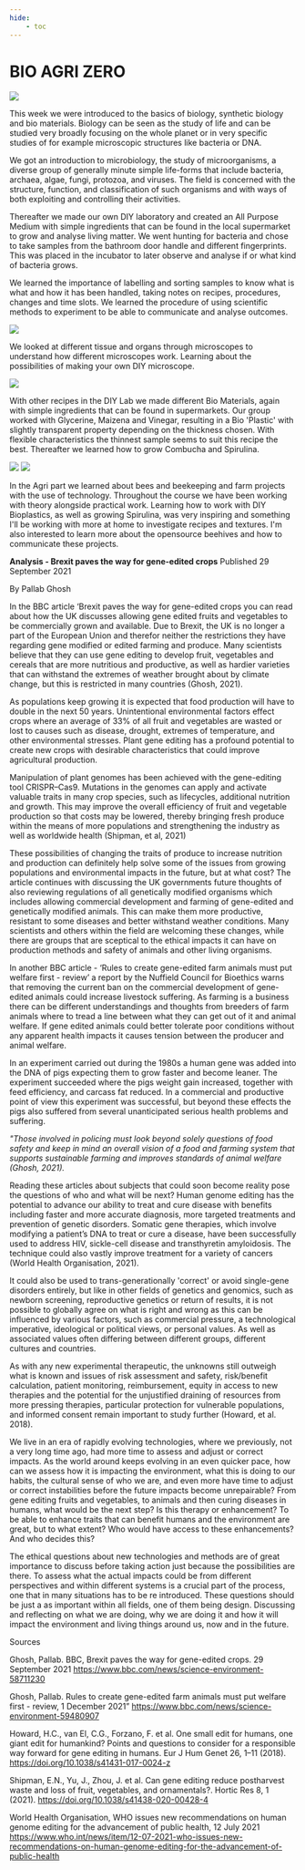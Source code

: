```yaml
---
hide:
    - toc
---
```


# **BIO AGRI ZERO**

![](../images/BioAgriZero/bazintro2.jpg)

This week we were introduced to the basics of biology, synthetic biology and bio materials. Biology can be seen as the study of life and can be studied very broadly focusing on the whole planet or in very specific studies of for example microscopic structures like bacteria or DNA. 

We got an introduction to microbiology, the study of microorganisms, a diverse group of generally minute simple life-forms that include bacteria, archaea, algae, fungi, protozoa, and viruses. The field is concerned with the structure, function, and classification of such organisms and with ways of both exploiting and controlling their activities. 

Thereafter we made our own DIY laboratory and created an All Purpose Medium with simple ingredients that can be found in the local supermarket to grow and analyse living matter. We went hunting for bacteria and chose to take samples from the bathroom door handle and different fingerprints. This was placed in the incubator to later observe and analyse if or what kind of bacteria grows.

We learned the importance of labelling and sorting samples to know what is what and how it has been handled, taking notes on recipes, procedures, changes and time slots. We learned the procedure of using scientific methods to experiment to be able to communicate and analyse outcomes.

![](../images/BioAgriZero/baz.jpg)

We looked at different tissue and organs through microscopes to understand how different microscopes work. Learning about the possibilities of making your own DIY microscope. 

![](../images/BioAgriZero/baz2.jpg)
 
With other recipes in the DIY Lab we made different Bio Materials, again with simple ingredients that can be found in supermarkets. Our group worked with Glycerine, Maizena and Vinegar, resulting in a Bio 'Plastic' with slightly transparent property depending on the thickness chosen. With flexible characteristics the thinnest sample seems to suit this recipe the best. Thereafter we learned how to grow Combucha and Spirulina.

![](../images/BioAgriZero/baz3.jpg)
![](../images/BioAgriZero/baz4.jpg)

 In the Agri part we learned about bees and beekeeping and farm projects with the use of technology. Throughout the course we have been working with theory alongside practical work. Learning how to work with DIY Bioplastics, as well as growing Spirulina, was very inspiring and something I'll be working with more at home to investigate recipes and textures. I'm also interested to learn more about the opensource beehives and how to communicate these projects. 

**Analysis - Brexit paves the way for gene-edited crops**
Published 29 September 2021

By Pallab Ghosh

In the BBC article ‘Brexit paves the way for gene-edited crops you can read about how the UK discusses allowing gene edited fruits and vegetables to be commercially grown and available. Due to Brexit, the UK is no longer a part of the European Union and therefor neither the restrictions they have regarding gene modified or edited farming and produce. Many scientists believe that they can use gene editing to develop fruit, vegetables and cereals that are more nutritious and productive, as well as hardier varieties that can withstand the extremes of weather brought about by climate change, but this is restricted in many countries (Ghosh, 2021).

As populations keep growing it is expected that food production will have to double in the next 50 years. Unintentional environmental factors effect crops where an average of 33% of all fruit and vegetables are wasted or lost to causes such as disease, drought, extremes of temperature, and other environmental stresses. Plant gene editing has a profound potential to create new crops with desirable characteristics that could improve agricultural production. 

Manipulation of plant genomes has been achieved with the gene-editing tool CRISPR–Cas9. Mutations in the genomes can apply and activate valuable traits in many crop species, such as lifecycles, additional nutrition and growth. This may improve the overall efficiency of fruit and vegetable production so that costs may be lowered, thereby bringing fresh produce within the means of more populations and strengthening the industry as well as worldwide health (Shipman, et al, 2021) 

These possibilities of changing the traits of produce to increase nutrition and production can definitely help solve some of the issues from growing populations and environmental impacts in the future, but at what cost? The article continues with discussing the UK governments future thoughts of also reviewing regulations of all genetically modified organisms which includes allowing commercial development and farming of gene-edited and genetically modified animals. This can make them more productive, resistant to some diseases and better withstand weather conditions. Many scientists and others within the field are welcoming these changes, while there are groups that are sceptical to the ethical impacts it can have on production methods and safety of animals and other living organisms.

In another BBC article - ‘Rules to create gene-edited farm animals must put welfare first - review’ a report by the Nuffield Council for Bioethics warns that removing the current ban on the commercial development of gene-edited animals could increase livestock suffering. As farming is a business there can be different understandings and thoughts from breeders of farm animals where to tread a line between what they can get out of it and animal welfare. If gene edited animals could better tolerate poor conditions without any apparent health impacts it causes tension between the producer and animal welfare. 

In an experiment carried out during the 1980s a human gene was added into the DNA of pigs expecting them to grow faster and become leaner. The experiment succeeded where the pigs weight gain increased, together with feed efficiency, and carcass fat reduced. In a commercial and productive point of view this experiment was successful, but beyond these effects the pigs also suffered from several unanticipated serious health problems and suffering. 

*"Those involved in policing must look beyond solely questions of food safety and keep in mind an overall vision of a food and farming system that supports sustainable farming and improves standards of animal welfare (Ghosh, 2021).*

Reading these articles about subjects that could soon become reality pose the questions of who and what will be next? Human genome editing has the potential to advance our ability to treat and cure disease with benefits including faster and more accurate diagnosis, more targeted treatments and prevention of genetic disorders. Somatic gene therapies, which involve modifying a patient’s DNA to treat or cure a disease, have been successfully used to address HIV, sickle-cell disease and transthyretin amyloidosis. The technique could also vastly improve treatment for a variety of cancers (World Health Organisation, 2021).

It could also be used to trans-generationally 'correct' or avoid single-gene disorders entirely, but like in other fields of genetics and genomics, such as newborn screening, reproductive genetics or return of results, it is not possible to globally agree on what is right and wrong as this can be influenced by various factors, such as commercial pressure, a technological imperative, ideological or political views, or personal values. As well as associated values often differing between different groups, different cultures and countries.

As with any new experimental therapeutic, the unknowns still outweigh what is known and issues of risk assessment and safety, risk/benefit calculation, patient monitoring, reimbursement, equity in access to new therapies and the potential for the unjustified draining of resources from more pressing therapies, particular protection for vulnerable populations, and informed consent remain important to study further (Howard, et al. 2018).

We live in an era of rapidly evolving technologies, where we previously, not a very long time ago, had more time to assess and adjust or correct impacts. As the world around keeps evolving in an even quicker pace, how can we assess how it is impacting the environment, what this is doing to our habits, the cultural sense of who we are, and even more have time to adjust or correct instabilities before the future impacts become unrepairable? From gene editing fruits and vegetables, to animals and then curing diseases in humans, what would be the next step? Is this therapy or enhancement? To be able to enhance traits that can benefit humans and the environment are great, but to what extent? Who would have access to these enhancements? And who decides this?

The ethical questions about new technologies and methods are of great importance to discuss before taking action just because the possibilities are there. To assess what the actual impacts could be from different perspectives and within different systems is a crucial part of the process, one that in many situations has to be re introduced. These questions should be just a as important within all fields, one of them being design. Discussing and reflecting on what we are doing, why we are doing it and how it will impact the environment and living things around us, now and in the future. 


Sources

Ghosh, Pallab. BBC, Brexit paves the way for gene-edited crops. 29 September 2021
https://www.bbc.com/news/science-environment-58711230

Ghosh, Pallab. Rules to create gene-edited farm animals must put welfare first - review, 1 December 2021”
https://www.bbc.com/news/science-environment-59480907

Howard, H.C., van El, C.G., Forzano, F. et al. One small edit for humans, one giant edit for humankind? Points and questions to consider for a responsible way forward for gene editing in humans. Eur J Hum Genet 26, 1–11 (2018). https://doi.org/10.1038/s41431-017-0024-z

Shipman, E.N., Yu, J., Zhou, J. et al. Can gene editing reduce postharvest waste and loss of fruit, vegetables, and ornamentals?. Hortic Res 8, 1 (2021). https://doi.org/10.1038/s41438-020-00428-4

World Health Organisation, WHO issues new recommendations on human genome editing for the advancement of public health, 12 July 2021 
https://www.who.int/news/item/12-07-2021-who-issues-new-recommendations-on-human-genome-editing-for-the-advancement-of-public-health